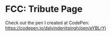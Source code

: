 # FCC: Tribute Page
Check out the pen I created at CodePen: https://codepen.io/dalvinderjitsingh/pen/eYBLrYj

